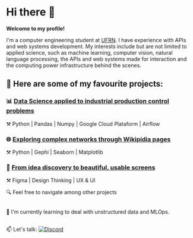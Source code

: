 # Hi there 👋

**Welcome to my profile!**

I'm a computer engineering student at [UFRN](https://www.ufrn.br/). I have experience with APIs and web systems development. My interests include but are not limited to applied science, such as machine learning, computer vision, natural language processing, the APIs and web systems made for interaction and the computing power infrastructure behind the scenes.
 

## 📂 Here are some of my favourite projects:

### 📊 [Data Science applied to industrial production control problems](https://github.com/deborahmoreira/data_science_ind_40)

⚒️ Python | Pandas | Numpy | Google Cloud Plataform | Airflow 

### 🌐 [Exploring complex networks through Wikipidia pages](https://github.com/deborahmoreira/data_structure_ii/tree/main/wikipedia_network)
⚒️ Python | Gephi | Seaborn | Matplotlib

### :calling: [From idea discovery to beautiful, usable screens](https://ballistic-budget-12a.notion.site/Deborah-Moreira-de6e875635c340c09536fee277609715)
⚒️ Figma | Design Thinking | UX & UI

🔍 Feel free to navigate among other projects
##


🌱 I'm currently learning to deal with unstructured data and MLOps.
##
:mailbox: Let's talk: [![Discord](https://img.shields.io/badge/Discord-7289DA?style=for-the-badge&logo=discord&logoColor=white)](https://discordapp.com/channels/@me/Deborah#3598)

